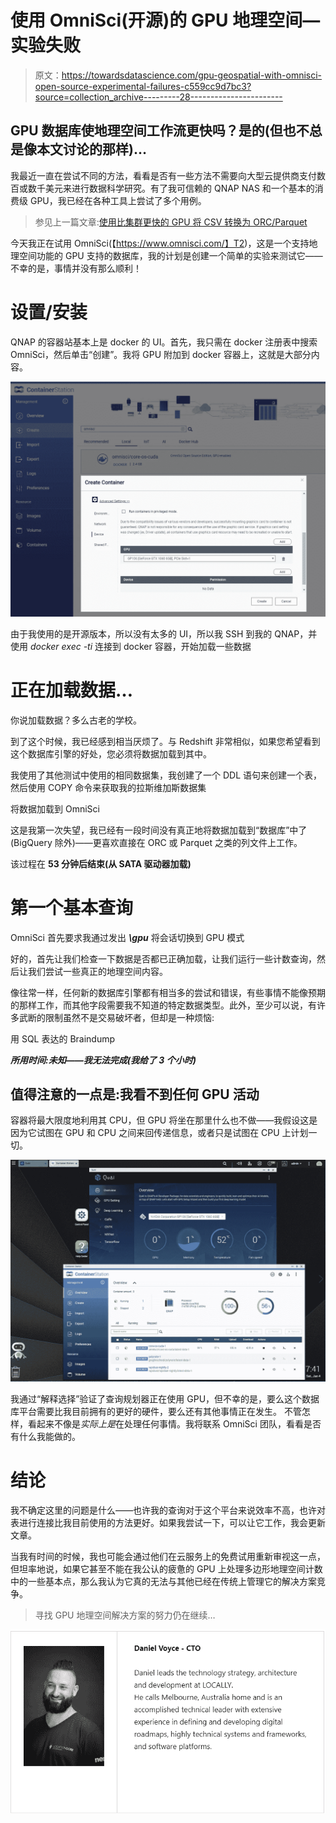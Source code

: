 # 使用 OmniSci(开源)的 GPU 地理空间—实验失败

> 原文：<https://towardsdatascience.com/gpu-geospatial-with-omnisci-open-source-experimental-failures-c559cc9d7bc3?source=collection_archive---------28----------------------->

## GPU 数据库使地理空间工作流更快吗？是的(但也不总是像本文讨论的那样)…

我最近一直在尝试不同的方法，看看是否有一些方法不需要向大型云提供商支付数百或数千美元来进行数据科学研究。有了我可信赖的 QNAP NAS 和一个基本的消费级 GPU，我已经在各种工具上尝试了多个用例。

> 参见上一篇文章:[使用比集群更快的 GPU 将 CSV 转换为 ORC/Parquet](/gpu-datascience-converting-csv-to-parquet-orc-faster-cheaper-than-using-a-cluster-c4b20d969009)

今天我正在试用 OmniSci(【https://www.omnisci.com/】T2)，这是一个支持地理空间功能的 GPU 支持的数据库，我的计划是创建一个简单的实验来测试它——不幸的是，事情并没有那么顺利！

# 设置/安装

QNAP 的容器站基本上是 docker 的 UI。首先，我只需在 docker 注册表中搜索 OmniSci，然后单击“创建”。我将 GPU 附加到 docker 容器上，这就是大部分内容。

![](img/97da79d8a2dd976e573dbcb46379b1b9.png)

由于我使用的是开源版本，所以没有太多的 UI，所以我 SSH 到我的 QNAP，并使用 *docker exec -ti* 连接到 docker 容器，开始加载一些数据

# 正在加载数据…

你说加载数据？多么古老的学校。

到了这个时候，我已经感到相当厌烦了。与 Redshift 非常相似，如果您希望看到这个数据库引擎的好处，您必须将数据加载到其中。

我使用了其他测试中使用的相同数据集，我创建了一个 DDL 语句来创建一个表，然后使用 COPY 命令来获取我的拉斯维加斯数据集

将数据加载到 OmniSci

这是我第一次失望，我已经有一段时间没有真正地将数据加载到“数据库”中了(BigQuery 除外)——更喜欢直接在 ORC 或 Parquet 之类的列文件上工作。

该过程在 **53 分钟后结束(从 SATA 驱动器加载)**

# 第一个基本查询

OmniSci 首先要求我通过发出 ***\gpu*** 将会话切换到 GPU 模式

好的，首先让我们检查一下数据是否都已正确加载，让我们运行一些计数查询，然后让我们尝试一些真正的地理空间内容。

像往常一样，任何新的数据库引擎都有相当多的尝试和错误，有些事情不能像预期的那样工作，而其他字段需要我不知道的特定数据类型。此外，至少可以说，有许多武断的限制虽然不是交易破坏者，但却是一种烦恼:

用 SQL 表达的 Braindump

***所用时间:未知——我无法完成(我给了 3 个小时)***

## 值得注意的一点是:我看不到任何 GPU 活动

容器将最大限度地利用其 CPU，但 GPU 将坐在那里什么也不做——我假设这是因为它试图在 GPU 和 CPU 之间来回传递信息，或者只是试图在 CPU 上计划一切。

![](img/92e712811d996432b2cb3a655cdc8dcf.png)

我通过“解释选择”验证了查询规划器正在使用 GPU，但不幸的是，要么这个数据库平台需要比我目前拥有的更好的硬件，要么还有其他事情正在发生。
不管怎样，看起来不像是*实际上是*在处理任何事情。我将联系 OmniSci 团队，看看是否有什么我能做的。

# 结论

我不确定这里的问题是什么——也许我的查询对于这个平台来说效率不高，也许对表进行连接比我目前使用的方法更好。如果我尝试一下，可以让它工作，我会更新文章。

当我有时间的时候，我也可能会通过他们在云服务上的免费试用重新审视这一点，但坦率地说，如果它甚至不能在我公认的疲惫的 GPU 上处理多边形地理空间计数中的一些基本点，那么我认为它真的无法与其他已经在传统上管理它的解决方案竞争。

> 寻找 GPU 地理空间解决方案的努力仍在继续…

![](img/509d9efcaa8e117cc034b37e04a04e29.png)